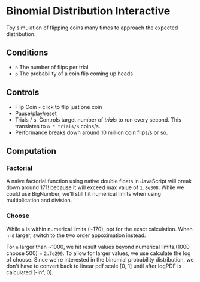 # Binomial Distribution Interactive
Toy simulation of flipping coins many times to approach the expected distribution.

## Conditions
* `n` The number of flips per trial
* `p` The probability of a coin flip coming up heads

## Controls
* Flip Coin - click to flip just one coin
* Pause/play/reset
* Trials / s. Controls target number of _trials_ to run every second. This translates to `n * trials/s` coins/s.
* Performance breaks down around 10 million coin flips/s or so.

## Computation
### Factorial
A naive factorial function using native double floats in JavaScript will break down around 171! because it will exceed max value of `1.8e308`. While we could use BigNumber, we'll still hit numerical limits when using multiplication and division.

### Choose
While `n` is within numerical limits (~170), opt for the exact calculation. When `n` is larger, switch to the two order appoximation instead.

For `n` larger than ~1000, we hit result values beyond numerical limits.(1000 choose 500) = `2.7e299`. To allow for larger values, we use calculate the log of choose. Since we're interested in the binomial probability distribution, we don't have to convert back to linear pdf scale [0, 1] until after logPDF is calculated [-inf, 0].


